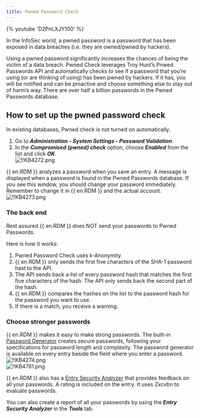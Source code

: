 ```yaml
---
title: Pwned Password Check
---
```

{% youtube 'D2PnLXJY100' %}

In the InfoSec world, a pwned password is a password that has been exposed in data breaches (i.e. they are owned/pwned by hackers).

Using a pwned password significantly increases the chances of being the victim of a data breach. Pwned Check leverages Troy Hunt’s Pnwed Passwords API and automatically checks to see if a password that you’re using (or are thinking of using) has been pwned by hackers. If it has, you will be notified and can be proactive and choose something else to stay out of harm’s way. There are over half a billion passwords in the Pwned Passwords database.

## How to set up the pwned password check

In existing databases, Pwned check is not turned on automatically.

1. Go to ***Administration - System Settings - Password Validation***.
1. In the ***Compromised (pwned) check*** option, choose ***Enabled*** from the list and click ***OK***.  
![!!KB4272.png](/img/en/kb/KB4272.png)  

{{ en.RDM }} analyzes a password when you save an entry. A message is displayed when a password is found in the Pwned Passwords database. If you see this window, you should change your password immediately. Remember to change it in {{ en.RDM }} and the actual account.  
![!!KB4273.png](/img/en/kb/KB4273.png)  

### The back end

Rest assured {{ en.RDM }} does NOT send your passwords to Pwned Passwords.

Here is how it works:

1. Pwned Password Check uses k-Anonymity.
1. {{ en.RDM }} only sends the first five characters of the SHA-1 password hast to the API.
1. The API sends back a list of every password hash that matches the first five characters of the hash. The API only sends back the second part of the hash.
1. {{ en.RDM }} compares the hashes on the list to the password hash for the password you want to use.
1. If there is a match, you receive a warning.

### Choose stronger passwords

{{ en.RDM }} makes it easy to make strong passwords. The built-in [Password Generator](https://helprdm.devolutions.net/tools_passwordgenerator.html) creates secure passwords, following your specifications for password length and complexity. The password generator is available on every entry beside the field where you enter a password.  
![!!KB4274.png](/img/en/kb/KB4274.png)  
![!!KB4781.png](/img/en/kb/KB4781.png)  

{{ en.RDM }} also has a [Entry Security Analyzer](https://helprdm.devolutions.net/tools_passwordanalyser.html) that provides feedback on all your passwords. A rating is included on the entry. It uses Zxcvbn to evaluate passwords.  

You can also create a report of all your passwords by using the ***Entry Security Analyzer*** in the ***Tools*** tab.